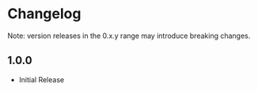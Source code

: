 # Changelog

Note: version releases in the 0.x.y range may introduce breaking changes.

## 1.0.0

- Initial Release
